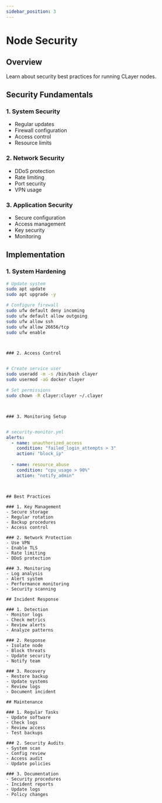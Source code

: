 ```yaml
---
sidebar_position: 3
---
```


# Node Security

## Overview

Learn about security best practices for running CLayer nodes.

## Security Fundamentals

### 1. System Security
- Regular updates
- Firewall configuration
- Access control
- Resource limits

### 2. Network Security
- DDoS protection
- Rate limiting
- Port security
- VPN usage

### 3. Application Security
- Secure configuration
- Access management
- Key security
- Monitoring

## Implementation

### 1. System Hardening
```bash
# Update system
sudo apt update
sudo apt upgrade -y

# Configure firewall
sudo ufw default deny incoming
sudo ufw default allow outgoing
sudo ufw allow ssh
sudo ufw allow 26656/tcp
sudo ufw enable
```
```
```
```

### 2. Access Control
```
```
```
```bash
# Create service user
sudo useradd -m -s /bin/bash clayer
sudo usermod -aG docker clayer

# Set permissions
sudo chown -R clayer:clayer ~/.clayer
```
```
```
```

### 3. Monitoring Setup
```
```
```
```yaml
# security-monitor.yml
alerts:
  - name: unauthorized_access
    condition: "failed_login_attempts > 3"
    action: "block_ip"
  
  - name: resource_abuse
    condition: "cpu_usage > 90%"
    action: "notify_admin"
```
```
```
```

## Best Practices

### 1. Key Management
- Secure storage
- Regular rotation
- Backup procedures
- Access control

### 2. Network Protection
- Use VPN
- Enable TLS
- Rate limiting
- DDoS protection

### 3. Monitoring
- Log analysis
- Alert system
- Performance monitoring
- Security scanning

## Incident Response

### 1. Detection
- Monitor logs
- Check metrics
- Review alerts
- Analyze patterns

### 2. Response
- Isolate node
- Block threats
- Update security
- Notify team

### 3. Recovery
- Restore backup
- Update systems
- Review logs
- Document incident

## Maintenance

### 1. Regular Tasks
- Update software
- Check logs
- Review access
- Test backups

### 2. Security Audits
- System scan
- Config review
- Access audit
- Update policies

### 3. Documentation
- Security procedures
- Incident reports
- Update logs
- Policy changes
```